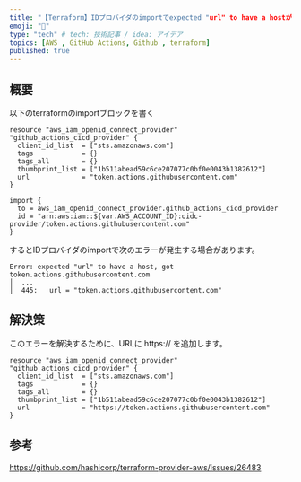 ```yaml
---
title: "【Terraform】IDプロバイダのimportでexpected "url" to have a hostが出る"
emoji: "🍑"
type: "tech" # tech: 技術記事 / idea: アイデア
topics: [AWS , GitHub Actions, Github , terraform]
published: true
---
```


## 概要
以下のterraformのimportブロックを書く
```
resource "aws_iam_openid_connect_provider" "github_actions_cicd_provider" {
  client_id_list  = ["sts.amazonaws.com"]
  tags            = {}
  tags_all        = {}
  thumbprint_list = ["1b511abead59c6ce207077c0bf0e0043b1382612"]
  url             = "token.actions.githubusercontent.com"
}

import {
  to = aws_iam_openid_connect_provider.github_actions_cicd_provider
  id = "arn:aws:iam::${var.AWS_ACCOUNT_ID}:oidc-provider/token.actions.githubusercontent.com"
}
```

するとIDプロバイダのimportで次のエラーが発生する場合があります。

```
Error: expected "url" to have a host, got token.actions.githubusercontent.com
│  ...
│  445:   url = "token.actions.githubusercontent.com"
```

## 解決策
このエラーを解決するために、URLに https:// を追加します。

```
resource "aws_iam_openid_connect_provider" "github_actions_cicd_provider" {
  client_id_list  = ["sts.amazonaws.com"]
  tags            = {}
  tags_all        = {}
  thumbprint_list = ["1b511abead59c6ce207077c0bf0e0043b1382612"]
  url             = "https://token.actions.githubusercontent.com"
}
```

## 参考
https://github.com/hashicorp/terraform-provider-aws/issues/26483